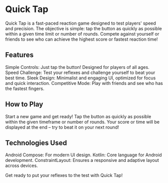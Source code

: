 # Quick Tap
Quick Tap is a fast-paced reaction game designed to test players' speed and precision. The objective is simple: tap the button as quickly as possible within a given time limit or number of rounds. Compete against yourself or friends to see who can achieve the highest score or fastest reaction time!

## Features
Simple Controls: Just tap the button! Designed for players of all ages.
Speed Challenge: Test your reflexes and challenge yourself to beat your best time.
Sleek Design: Minimalist and engaging UI, optimized for focus and quick interaction.
Competitive Mode: Play with friends and see who has the fastest fingers.
## How to Play
Start a new game and get ready!
Tap the button as quickly as possible within the given timeframe or number of rounds.
Your score or time will be displayed at the end – try to beat it on your next round!
## Technologies Used
Android Compose: For modern UI design.
Kotlin: Core language for Android development.
ConstraintLayout: Ensures a responsive and adaptive layout across devices.

Get ready to put your reflexes to the test with Quick Tap!
